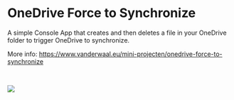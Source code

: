 # OneDrive Force to Synchronize

A simple Console App that creates and then deletes a file in your OneDrive folder to trigger OneDrive to synchronize.

More info: https://www.vanderwaal.eu/mini-projecten/onedrive-force-to-synchronize

&nbsp;

<img src="https://www.vanderwaal.eu/files/onedrive-force-to-synchronize.png">
